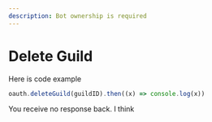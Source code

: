 ```yaml
---
description: Bot ownership is required
---
```


# Delete Guild

Here is code example

```javascript
oauth.deleteGuild(guildID).then((x) => console.log(x))
```

You receive no response back. I think
